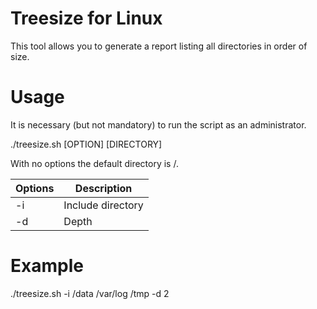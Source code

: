 # Treesize for Linux

This tool allows you to generate a report listing all directories in order of size.

# Usage

It is necessary (but not mandatory) to run the script as an administrator.

./treesize.sh [OPTION] [DIRECTORY]

With no options the default directory is /.

| **Options** | **Description** |
| ----------- | --------------- |
| -i | Include directory|
| -d | Depth |

# Example

./treesize.sh -i /data /var/log /tmp -d 2


